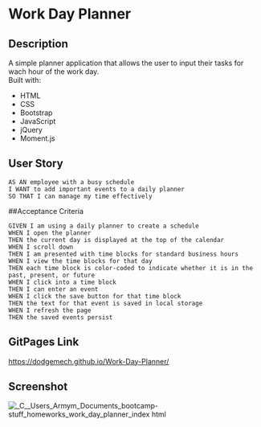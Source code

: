 # Work Day Planner

## Description
A simple planner application that allows the user to input their tasks for wach hour of the work day. <br />
Built with:
- HTML
- CSS
- Bootstrap
- JavaScript
- jQuery
- Moment.js

## User Story
```
AS AN employee with a busy schedule
I WANT to add important events to a daily planner
SO THAT I can manage my time effectively
```

##Acceptance Criteria
```
GIVEN I am using a daily planner to create a schedule
WHEN I open the planner
THEN the current day is displayed at the top of the calendar
WHEN I scroll down
THEN I am presented with time blocks for standard business hours
WHEN I view the time blocks for that day
THEN each time block is color-coded to indicate whether it is in the past, present, or future
WHEN I click into a time block
THEN I can enter an event
WHEN I click the save button for that time block
THEN the text for that event is saved in local storage
WHEN I refresh the page
THEN the saved events persist
```

## GitPages Link
https://dodgemech.github.io/Work-Day-Planner/

## Screenshot
![_C__Users_Armym_Documents_bootcamp-stuff_homeworks_work_day_planner_index html](https://user-images.githubusercontent.com/107086158/185302811-3bb51fd0-bb17-4ae3-9c22-f1d7c2e52536.png)
